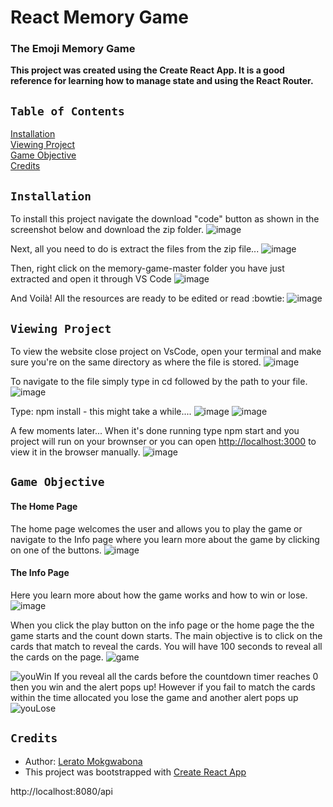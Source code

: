 # React Memory Game
### The Emoji Memory Game 

**This project was created using the Create React App. It is a good reference for learning how to manage state and using the React Router.**

## `Table of Contents`  

[Installation](#installation)  
[Viewing Project](#view)  
[Game Objective](#game)  
[Credits](#credits)  

<a name="installation"/>  

## `Installation`

To install this project navigate the download "code" button as shown in the screenshot below and download the zip folder.
![image](https://user-images.githubusercontent.com/79574031/113320208-8a110e00-9312-11eb-81fa-3b903f1a4574.png)


Next, all you need to do is extract the files from the zip file...
![image](https://user-images.githubusercontent.com/79574031/113320731-220ef780-9313-11eb-9808-d3947feb47dd.png)



Then, right click on the memory-game-master folder you have just extracted and open it through VS Code
![image](https://user-images.githubusercontent.com/79574031/113320960-669a9300-9313-11eb-95c0-f79cc4692617.png)



And Voilà! All the resources are ready to be edited or read :bowtie:
![image](https://user-images.githubusercontent.com/79574031/113321184-a19cc680-9313-11eb-8b8c-f2bd3ed4e5c9.png)





<a name="view"/>

## `Viewing Project`


To view the website close project on VsCode, open your terminal and make sure you're on the same directory as where the file is stored.
![image](https://user-images.githubusercontent.com/79574031/113322070-867e8680-9314-11eb-9adc-77555f372c65.png)



To navigate to the file simply type in cd followed by the path to your file.
![image](https://user-images.githubusercontent.com/79574031/113322197-aca42680-9314-11eb-8848-6eeb87ca4cb2.png)




Type: npm install - this might take a while....
![image](https://user-images.githubusercontent.com/79574031/113322242-bd549c80-9314-11eb-9803-80a967f51658.png)
![image](https://user-images.githubusercontent.com/79574031/113322449-fc82ed80-9314-11eb-801b-3f4c3c0471ac.png)



A few moments later... When it's done running type npm start and you project will run 
on your brownser or you can open [http://localhost:3000](http://localhost:3000) to view it in the browser manually.
![image](https://user-images.githubusercontent.com/79574031/113322777-68655600-9315-11eb-9985-94353525e409.png)






<a name="game"/>

## `Game Objective`

#### The Home Page
The home page welcomes the user and allows you to play the game or navigate to the Info page where you learn more about the game by 
clicking on one of the buttons.
![image](https://user-images.githubusercontent.com/79574031/113322905-92b71380-9315-11eb-858f-9370e183ce91.png)

#### The Info Page
Here you learn more about how the game works and how to win or lose.
![image](https://user-images.githubusercontent.com/79574031/113323306-196bf080-9316-11eb-9ba5-1a2c92e0c79c.png)


When you click the play button on the info page or the home page the the
game starts and the count down starts. The main objective is to click on
the cards that match to reveal the cards. You will have 100 seconds to reveal
all the cards on the page.
![game](https://user-images.githubusercontent.com/79574031/113316194-5a600700-930e-11eb-85df-336f85a9cc98.png)

![youWin](https://user-images.githubusercontent.com/79574031/113317150-60a2b300-930f-11eb-9cf6-8142d3f3fcd5.JPG)
If you reveal all the cards before the countdown timer reaches 0 then
you win and the alert pops up! However if you fail to match the cards within the time allocated you lose the game
and another alert pops up
![youLose](https://user-images.githubusercontent.com/79574031/113317172-64ced080-930f-11eb-8aed-d991d891f576.JPG)

<a name="credits"/>

## `Credits`

 * Author: [Lerato Mokgwabona](https://github.com/Lerato029)
 * This project was bootstrapped with [Create React App](https://github.com/facebook/create-react-app)




http://localhost:8080/api
